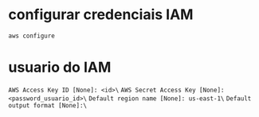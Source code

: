 # configurar credenciais IAM
```aws configure```

# usuario do IAM
```AWS Access Key ID [None]: <id>\```
```AWS Secret Access Key [None]: <password_usuario_id>\```
```Default region name [None]: us-east-1\```
```Default output format [None]:\```
